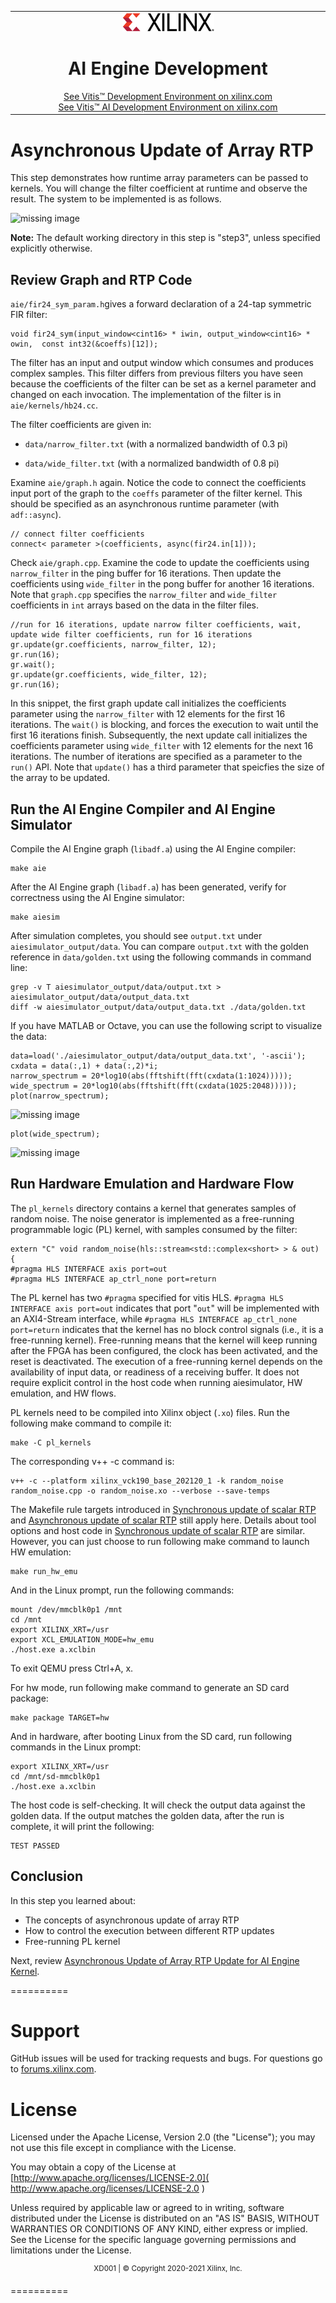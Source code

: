 ﻿<table class="sphinxhide" width="100%">
 <tr width="100%">
    <td align="center"><img src="https://raw.githubusercontent.com/Xilinx/Image-Collateral/main/xilinx-logo.png" width="30%"/><h1>AI Engine Development</h1>
    <a href="https://www.xilinx.com/products/design-tools/vitis.html">See Vitis™ Development Environment on xilinx.com</br></a>
    <a href="https://www.xilinx.com/products/design-tools/vitis/vitis-ai.html">See Vitis™ AI Development Environment on xilinx.com</a>
    </td>
 </tr>
</table>

# Asynchronous Update of Array RTP

This step demonstrates how runtime array parameters can be passed to kernels. You will change the filter coefficient at runtime and observe the result. The system to be implemented is as follows.

![missing image](./images/figure4.PNG)

__Note:__ The default working directory in this step is "step3", unless specified explicitly otherwise.

## Review Graph and RTP Code

`aie/fir24_sym_param.h`gives a forward declaration of a 24-tap symmetric FIR filter:

	void fir24_sym(input_window<cint16> * iwin, output_window<cint16> * owin,  const int32(&coeffs)[12]);
	
The filter has an input and output window which consumes and produces complex samples. This filter differs from previous filters you have seen because the coefficients of the filter can be set as a kernel parameter and changed on each invocation. The implementation of the filter is in `aie/kernels/hb24.cc`.

The filter coefficients are given in:

   * `data/narrow_filter.txt` (with a normalized bandwidth of 0.3 pi)

   * `data/wide_filter.txt` (with a normalized bandwidth of 0.8 pi)

Examine `aie/graph.h` again. Notice the code to connect the coefficients input port of the graph to the `coeffs` parameter of the filter kernel. This should be specified as an asynchronous runtime parameter (with `adf::async`). 

	// connect filter coefficients
	connect< parameter >(coefficients, async(fir24.in[1]));
	
Check `aie/graph.cpp`. Examine the code to update the coefficients using `narrow_filter` in the ping buffer for 16 iterations.
Then update the coefficients using `wide_filter` in the pong buffer for another 16 iterations. Note that `graph.cpp` specifies the `narrow_filter` and `wide_filter` coefficients in `int` arrays based on the data in the filter files.

	//run for 16 iterations, update narrow filter coefficients, wait, update wide filter coefficients, run for 16 iterations
	gr.update(gr.coefficients, narrow_filter, 12);
	gr.run(16); 
	gr.wait();
	gr.update(gr.coefficients, wide_filter, 12);
	gr.run(16); 
	
In this snippet, the first graph update call initializes the coefficients parameter using the `narrow_filter` with 12 elements for the first 16 iterations. The `wait()` is blocking, and forces the execution to wait until the first 16 iterations finish. Subsequently, the next update call initializes the coefficients parameter using `wide_filter` with 12 elements for the next 16 iterations. The number of iterations are specified as a parameter to the `run()` API. Note that `update()` has a third parameter that speicfies the size of the array to be updated.

## Run the AI Engine Compiler and AI Engine Simulator

Compile the AI Engine graph (`libadf.a`) using the AI Engine compiler:
	
	make aie
	
After the AI Engine graph (`libadf.a`) has been generated, verify for correctness using the AI Engine simulator:
	
	make aiesim
	
After simulation completes, you should see `output.txt` under `aiesimulator_output/data`. You can compare `output.txt` with the golden reference in `data/golden.txt` using the following commands in command line:
	
	grep -v T aiesimulator_output/data/output.txt > aiesimulator_output/data/output_data.txt
	diff -w aiesimulator_output/data/output_data.txt ./data/golden.txt

If you have MATLAB or Octave, you can use the following script to visualize the data:

	data=load('./aiesimulator_output/data/output_data.txt', '-ascii');
	cxdata = data(:,1) + data(:,2)*i;
	narrow_spectrum = 20*log10(abs(fftshift(fft(cxdata(1:1024)))));
	wide_spectrum = 20*log10(abs(fftshift(fft(cxdata(1025:2048)))));
	plot(narrow_spectrum);

![missing image](./images/figure5.PNG)

	plot(wide_spectrum);

![missing image](./images/figure6.PNG)

## Run Hardware Emulation and Hardware Flow

The `pl_kernels` directory contains a kernel that generates samples of random noise. The noise generator is implemented as a free-running programmable logic (PL) kernel, with samples consumed by the filter: 

	extern "C" void random_noise(hls::stream<std::complex<short> > & out) {
	#pragma HLS INTERFACE axis port=out
	#pragma HLS INTERFACE ap_ctrl_none port=return
	
The PL kernel has two `#pragma` specified for vitis HLS. `#pragma HLS INTERFACE axis port=out` indicates that port "`out`" will be implemented with an AXI4-Stream interface, while `#pragma HLS INTERFACE ap_ctrl_none port=return` indicates that the kernel has no block control signals (i.e., it is a free-running kernel). Free-running means that the kernel will keep running after the FPGA has been configured, the clock has been activated, and the reset is deactivated. The execution of a free-running kernel depends on the availability of input data, or readiness of a receiving buffer. It does not require explicit control in the host code when running aiesimulator, HW emulation, and HW flows.

PL kernels need to be compiled into Xilinx object (`.xo`) files. Run the following make command to compile it:
	
	make -C pl_kernels
	
The corresponding v++ -c command is:
	
	v++ -c --platform xilinx_vck190_base_202120_1 -k random_noise random_noise.cpp -o random_noise.xo --verbose --save-temps
	
The Makefile rule targets introduced in [Synchronous update of scalar RTP](./step1_sync_scalar.md) and [Asynchronous update of scalar RTP](./step2_async_scalar.md) still apply here. Details about tool options and host code in [Synchronous update of scalar RTP](./step1_sync_scalar.md) are similar. However, you can just choose to run following make command to launch HW emulation:

	make run_hw_emu
	
And in the Linux prompt, run the following commands:

	mount /dev/mmcblk0p1 /mnt
	cd /mnt
	export XILINX_XRT=/usr
	export XCL_EMULATION_MODE=hw_emu
	./host.exe a.xclbin
	
To exit QEMU press Ctrl+A, x. 

For hw mode, run following make command to generate an SD card package:
	
	make package TARGET=hw
	
And in hardware, after booting Linux from the SD card, run following commands in the Linux prompt:

	export XILINX_XRT=/usr
	cd /mnt/sd-mmcblk0p1
	./host.exe a.xclbin
	
The host code is self-checking. It will check the output data against the golden data. If the output matches the golden data, after the run is complete, it will print the following:

	TEST PASSED
	
## Conclusion
In this step you learned about:

   * The concepts of asynchronous update of array RTP
   * How to control the execution between different RTP updates
   * Free-running PL kernel

Next, review [Asynchronous Update of Array RTP Update for AI Engine Kernel](./step4_async_aie_array.md).	

==========

# Support

GitHub issues will be used for tracking requests and bugs. For questions go to [forums.xilinx.com](http://forums.xilinx.com/).

# License

Licensed under the Apache License, Version 2.0 (the "License"); you may not use this file except in compliance with the License.

You may obtain a copy of the License at [http://www.apache.org/licenses/LICENSE-2.0]( http://www.apache.org/licenses/LICENSE-2.0 )


Unless required by applicable law or agreed to in writing, software distributed under the License is distributed on an "AS IS" BASIS, WITHOUT WARRANTIES OR CONDITIONS OF ANY KIND, either express or implied. See the License for the specific language governing permissions and limitations under the License.

<p align="center"><sup>XD001 | &copy; Copyright 2020-2021 Xilinx, Inc.</sup></p>

==========

